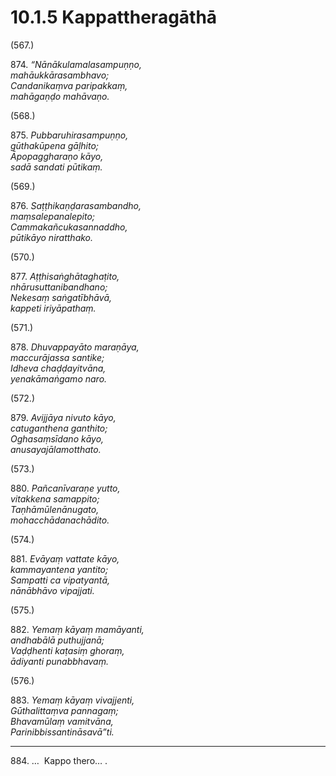 # 10.1.5 Kappattheragāthā

(567.)

874\. _“Nānākulamalasampuṇṇo,_  
_mahāukkārasambhavo;_  
_Candanikaṃva paripakkaṃ,_  
_mahāgaṇḍo mahāvaṇo._  

(568.)

875\. _Pubbaruhirasampuṇṇo,_  
_gūthakūpena gāḷhito;_  
_Āpopaggharaṇo kāyo,_  
_sadā sandati pūtikaṃ._  

(569.)

876\. _Saṭṭhikaṇḍarasambandho,_  
_maṃsalepanalepito;_  
_Cammakañcukasannaddho,_  
_pūtikāyo niratthako._  

(570.)

877\. _Aṭṭhisaṅghātaghaṭito,_  
_nhārusuttanibandhano;_  
_Nekesaṃ saṅgatībhāvā,_  
_kappeti iriyāpathaṃ._  

(571.)

878\. _Dhuvappayāto maraṇāya,_  
_maccurājassa santike;_  
_Idheva chaḍḍayitvāna,_  
_yenakāmaṅgamo naro._  

(572.)

879\. _Avijjāya nivuto kāyo,_  
_catuganthena ganthito;_  
_Oghasaṃsīdano kāyo,_  
_anusayajālamotthato._  

(573.)

880\. _Pañcanīvaraṇe yutto,_  
_vitakkena samappito;_  
_Taṇhāmūlenānugato,_  
_mohacchādanachādito._  

(574.)

881\. _Evāyaṃ vattate kāyo,_  
_kammayantena yantito;_  
_Sampatti ca vipatyantā,_  
_nānābhāvo vipajjati._  

(575.)

882\. _Yemaṃ kāyaṃ mamāyanti,_  
_andhabālā puthujjanā;_  
_Vaḍḍhenti kaṭasiṃ ghoraṃ,_  
_ādiyanti punabbhavaṃ._  

(576.)

883\. _Yemaṃ kāyaṃ vivajjenti,_  
_Gūthalittaṃva pannagaṃ;_  
_Bhavamūlaṃ vamitvāna,_  
_Parinibbissantināsavā”ti._  

---

884\. …  Kappo thero… .

